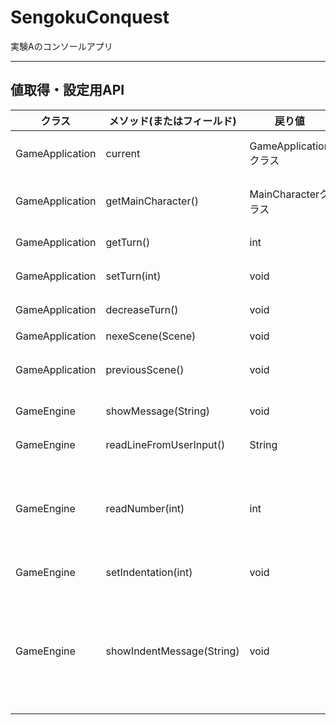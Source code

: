 # SengokuConquest
実験Aのコンソールアプリ

---

## 値取得・設定用API

| クラス | メソッド(またはフィールド) | 戻り値 | 詳細 |
|-------|----------------------|------------|------|
| GameApplication | current | GameApplicationクラス | GameApplicationクラスのインスタンスを取得する |
| GameApplication | getMainCharacter() | MainCharacterクラス | プレイヤーが操るキャラクターの情報が入ったクラス |
| GameApplication | getTurn() | int | 現在のターンを取得する |
| GameApplication | setTurn(int) | void | 引数の値にターンを設定する
| GameApplication | decreaseTurn() | void | 1ターン減少させる |
| GameApplication | nexeScene(Scene) | void | 次のシーンへ行く |
| GameApplication | previousScene() | void | 前のシーンに戻る(使う予定あまりなし) |
| GameEngine | showMessage(String) | void | コンソールに引数の値を表示する |
| GameEngine | readLineFromUserInput() | String | ユーザの入力を取得する |
| GameEngine | readNumber(int) | int | ユーザからの入力を取得する　1〜引数の値以外の値が入力された場合-1が返ってくる |
| GameEngine | setIndentation(int) | void | インデントの値を設定する |
| GameEngine | showIndentMessage(String) | void | コンソールに引数の値を表示する　インデントの数字が0以上の場合、インデントの数字*4の空白がメッセージの前に表示される |

